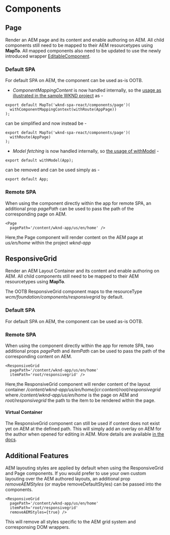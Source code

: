 # Components 

## Page ##

Render an AEM page and its content and enable authoring on AEM. All child components still need to be mapped to their AEM resourcetypes using **MapTo**.
All mapped components also need to be updated to use the newly introduced wrapper [EditableComponent](../core/README.md).

### Default SPA

For default SPA on AEM, the component can be used as-is OOTB.

- *ComponentMappingContent* is now handled internally, so the [usage as illustrated in the sample WKND project](https://github.com/adobe/aem-guides-wknd-spa/blob/React/latest/ui.frontend/src/components/Page/Page.js) as - 

```
export default MapTo('wknd-spa-react/components/page')(
  withComponentMappingContext(withRoute(AppPage))
);
```

can be simplified and now instead be -
```
export default MapTo('wknd-spa-react/components/page')(
  withRoute(AppPage)
);
```

- *Model fetching* is now handled internally, so [the usage of withModel](https://github.com/adobe/aem-guides-wknd-spa/blob/React/latest/ui.frontend/src/App.js#L16)  - 

```
export default withModel(App);
```

can be removed and can be used simply as -

```
export default App;
```

### Remote SPA
When using the component directly within the app for remote SPA, an additional prop _pagePath_ can be used to pass the path of the corresponding page on AEM.

```
<Page 
  pagePath='/content/wknd-app/us/en/home' />
```

Here,the Page component will render content on the AEM page at _us/en/home_ within the project _wknd-app_

## ResponsiveGrid

Render an AEM Layout Container and its content and enable authoring on AEM. All child components still need to be mapped to their AEM resourcetypes using **MapTo**.

The OOTB ResponsiveGrid component maps to the resourceType _wcm/foundation/components/responsivegrid_ by default.

### Default SPA
For default SPA on AEM, the component can be used as-is OOTB.

### Remote SPA
When using the component directly within the app for remote SPA, two additional props _pagePath_ and _itemPath_ can be used to pass the path of the corresponding content on AEM.

```
<ResponsiveGrid 
  pagePath='/content/wknd-app/us/en/home'
  itemPath='root/responsivegrid' />
```

Here,the ResponsiveGrid component will render content of the layout container _/content/wknd-app/us/en/home/jcr:content/root/responsivegrid_ where _/content/wknd-app/us/en/home_ is the page on AEM and _root/responsivegrid_ the path to the item to be rendered within the page.

#### Virtual Container
The ResponsiveGrid component can still be used if content does not exist yet on AEM at the defined path. This will simply add an overlay on AEM for the author when opened for editing in AEM. More details are available [in the docs](https://experienceleague.adobe.com/docs/experience-manager-cloud-service/content/implementing/developing/hybrid/editing-external-spa.html?lang=en#virtual-containers).


## Additional Features
AEM layouting styles are applied by default when using the ResponsiveGrid and Page components. If you would prefer to use your own custom layouting over the AEM authored layouts, an additional prop _removeAEMStyles_ (or maybe removeDefaultStyles) can be passed into the components.

```
<ResponsiveGrid 
  pagePath='/content/wknd-app/us/en/home'
  itemPath='root/responsivegrid'
  removeAEMStyles={true} />
```
This will remove all styles specific to the AEM grid system and corresponsing DOM wrappers.
